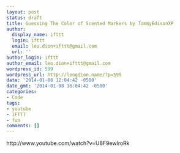 ```yaml
---
layout: post
status: draft
title: Guessing The Color of Scented Markers by TommyEdisonXP
author:
  display_name: ifttt
  login: ifttt
  email: leo.dion+ifttt@gmail.com
  url: ''
author_login: ifttt
author_email: leo.dion+ifttt@gmail.com
wordpress_id: 599
wordpress_url: http://leogdion.name/?p=599
date: '2014-01-08 12:04:42 -0500'
date_gmt: '2014-01-08 16:04:42 -0500'
categories:
- Code
tags:
- youtube
- IFTTT
- fun
comments: []
---
```

<p>http:&#47;&#47;www.youtube.com&#47;watch?v=U8F9ewlroRk</p>
